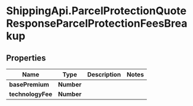 # ShippingApi.ParcelProtectionQuoteResponseParcelProtectionFeesBreakup

## Properties

Name | Type | Description | Notes
------------ | ------------- | ------------- | -------------
**basePremium** | **Number** |  | 
**technologyFee** | **Number** |  | 


